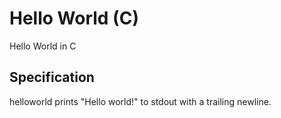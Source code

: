 # Hello World (C)

Hello World in C

## Specification

helloworld prints "Hello world!" to stdout with a trailing newline.